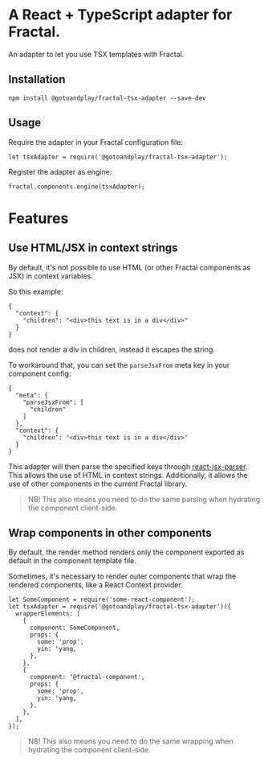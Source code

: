 # A React + TypeScript adapter for Fractal.

An adapter to let you use TSX templates with Fractal.

## Installation
```
npm install @gotoandplay/fractal-tsx-adapter --save-dev
```

## Usage
Require the adapter in your Fractal configuration file:
```
let tsxAdapter = require('@gotoandplay/fractal-tsx-adapter');
```

Register the adapter as engine:
```
fractal.components.engine(tsxAdapter);
```

# Features

## Use HTML/JSX in context strings

By default, it's not possible to use HTML (or other Fractal components as JSX) in context variables.

So this example:
```
{
  "context": {
    "children": "<div>this text is in a div</div>"
  }
}
```
does not render a div in children, instead it escapes the string.

To workaround that, you can set the `parseJsxFrom` meta key in your component config:
```
{
  "meta": {
    "parseJsxFrom": [
      "children"
    ]
  },
  "context": {
    "children": "<div>this text is in a div</div>"
  }
}
```

This adapter will then parse the specified keys through [react-jsx-parser](https://github.com/TroyAlford/react-jsx-parser). This allows the use of HTML in context strings. Additionally, it allows the use of other components in the current Fractal library.

> NB! This also means you need to do the same parsing when hydrating the component client-side.

## Wrap components in other components

By default, the render method renders only the component exported as default in the component template file.

Sometimes, it's necessary to render outer components that wrap the rendered components, like a React Context provider.

```
let SomeComponent = require('some-react-component');
let tsxAdapter = require('@gotoandplay/fractal-tsx-adapter')({
  wrapperElements: [
    {
      component: SomeComponent,
      props: {
        some: 'prop',
        yin: 'yang,
      },
    },
    {
      component: '@fractal-component',
      props: {
        some: 'prop',
        yin: 'yang,
      },
    },
  ],
});
```
> NB! This also means you need to do the same wrapping when hydrating the component client-side.
